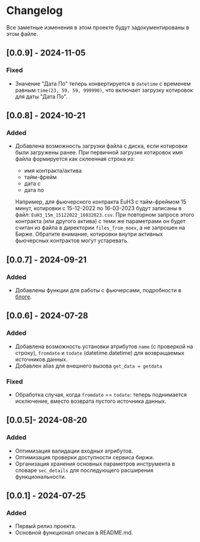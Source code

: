 # Changelog

Все заметные изменения в этом проекте будут задокументированы в этом файле.

## [0.0.9] - 2024-11-05

### Fixed
- Значение "Дата По" теперь конвертируется в `datetime` с временем равным `time(23, 59, 59, 999990)`, что включает 
загрузку котировок для даты "Дата По".

## [0.0.8] - 2024-10-21

### Added
- Добавлена возможность загрузки файла с диска, если котировки были загружены ранее. При первичной загрузке котировок
имя файла формируется как склеенная строка из:

    - имя контракта/актива 
    - тайм-фрейм
    - дата с
    - дата по
  
    Например, для фьючерсного контракта EuH3 с тайм-фреймом 15 минут, котировки с 15-12-2022 по 16-03-2023 будут записаны в файл:
    `EuH3_15m_15122022_16032023.csv`. При повторном запросе этого контракта (или другого актива) с теми же параметрами 
    он будет считан из файла в директории `files_from_moex`, а не запрошен на Бирже. Обратите внимание, котировки 
    внутри активных фьючерсных контрактов могут устаревать.

## [0.0.7] - 2024-09-21

### Added
- Добавлены функции для работы с фьючерсами, подробности в [блоге](https://www.backtrader.ru/blog/2024/09/21/moex-futures-info/).

## [0.0.6] - 2024-07-28

### Added
- Добавлена возможность установки атрибутов `name` (с проверкой на строку), `fromdate` и `todate` (datetime.datetime) 
для возвращаемых источников данных.
- Добавлен alias для внешнего вызова `get_data = getdata`

### Fixed
- Обработка случая, когда `fromdate` == `todate`: теперь поднимается исключение, вместо возврата пустого источника данных.

## [0.0.5]- 2024-08-20

### Added
- Оптимизация валидации входных атрибутов.
- Оптимизация проверки доступности сервиса биржи.
- Организация хранения основных параметров инструмента в словаре `sec_details` для последующего расширения функциональности.


## [0.0.1] - 2024-07-25

### Added
- Первый релиз проекта.
- Основной функционал описан в README.md.


